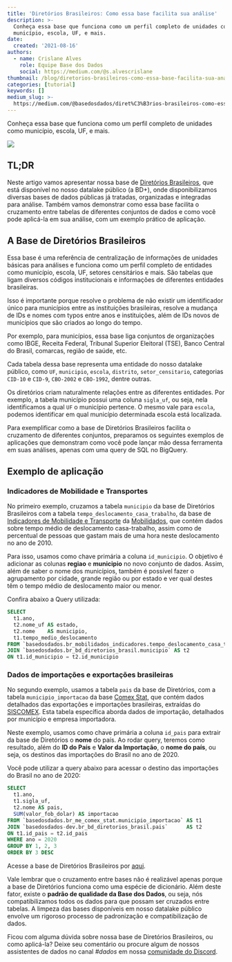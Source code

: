 ```yaml
---
title: 'Diretórios Brasileiros: Como essa base facilita sua análise'
description: >-
  Conheça essa base que funciona como um perfil completo de unidades como
  município, escola, UF, e mais.
date:
  created: '2021-08-16'
authors:
  - name: Crislane Alves
    role: Equipe Base dos Dados
    social: https://medium.com/@s.alvescrislane
thumbnail: /blog/diretorios-brasileiros-como-essa-base-facilita-sua-analise/image_0.jpg
categories: [tutorial]
keywords: []
medium_slug: >-
  https://medium.com/@basedosdados/diret%C3%B3rios-brasileiros-como-essa-base-facilita-sua-an%C3%A1lise-40dc8ce2ca2
---
```


Conheça essa base que funciona como um perfil completo de unidades como município, escola, UF, e mais.

<Image src="/blog/diretorios-brasileiros-como-essa-base-facilita-sua-analise/image_0.jpg"/>

## TL;DR

Neste artigo vamos apresentar nossa base de [Diretórios Brasileiros](https://basedosdados.org/dataset/br-bd-diretorios-brasil), que está disponível no nosso datalake público (a BD+), onde disponibilizamos diversas bases de dados públicas já tratadas, organizadas e integradas para análise. Também vamos demonstrar como essa base facilita o cruzamento entre tabelas de diferentes conjuntos de dados e como você pode aplicá-la em sua análise, com um exemplo prático de aplicação.

## A Base de Diretórios Brasileiros

Essa base é uma referência de centralização de informações de unidades básicas para análises e funciona como um perfil completo de entidades como município, escola, UF, setores censitários e mais. São tabelas que ligam diversos códigos institucionais e informações de diferentes entidades brasileiras.

Isso é importante porque resolve o problema de não existir um identificador único para municípios entre as instituições brasileiras, resolve a mudança de IDs e nomes com typos entre anos e instituições, além de IDs novos de municípios que são criados ao longo do tempo.

Por exemplo, para municípios, essa base liga conjuntos de organizações como IBGE, Receita Federal, Tribunal Superior Eleitoral (TSE), Banco Central do Brasil, comarcas, região de saúde, etc.

Cada tabela dessa base representa uma entidade do nosso datalake público, como `UF`, `municipio`, `escola`, `distrito`, `setor_censitario`, categorias `CID-10` e `CID-9`, `CBO-2002` e `CBO-1992`, dentre outras.

Os diretórios criam naturalmente relações entre as diferentes entidades. Por exemplo, a tabela município possui uma coluna `sigla_uf`, ou seja, nela identificamos a qual `UF` o município pertence. O mesmo vale para `escola`, podemos identificar em qual município determinada escola está localizada.

Para exemplificar como a base de Diretórios Brasileiros facilita o cruzamento de diferentes conjuntos, preparamos os seguintes exemplos de aplicações que demonstram como você pode lançar mão dessa ferramenta em suas análises, apenas com uma query de SQL no BigQuery.

## Exemplo de aplicação

### Indicadores de Mobilidade e Transportes

No primeiro exemplo, cruzamos a tabela `municipio` da base de Diretórios Brasileiros com a tabela `tempo_deslocamento_casa_trabalho`, da base de [Indicadores de Mobilidade e Transporte](https://basedosdados.org/dataset/br-mobilidados-indicadores) da [Mobilidados](https://mobilidados.org.br/), que contém dados sobre tempo médio de deslocamento casa-trabalho, assim como de percentual de pessoas que gastam mais de uma hora neste deslocamento no ano de 2010.

Para isso, usamos como chave primária a coluna `id_municipio`. O objetivo é adicionar as colunas **regiao** e **municipio** no novo conjunto de dados. Assim, além de saber o nome dos municípios, também é possível fazer o agrupamento por cidade, grande região ou por estado e ver qual destes têm o tempo médio de deslocamento maior ou menor.

Confira abaixo a Query utilizada:

```sql
SELECT
  t1.ano,
  t2.nome_uf AS estado,
  t2.nome    AS municipio,
  t1.tempo_medio_deslocamento
FROM `basedosdados.br_mobilidados_indicadores.tempo_deslocamento_casa_trabalho` AS t1
JOIN `basedosdados.br_bd_diretorios_brasil.municipio` AS t2
ON t1.id_municipio = t2.id_municipio
```

### Dados de importações e exportações brasileiras

No segundo exemplo, usamos a tabela `pais` da base de Diretórios, com a tabela `municipio_importacao` da base [Comex Stat](https://basedosdados.org/dataset/br-me-comex-stat), que contém dados detalhados das exportações e importações brasileiras, extraídas do [SISCOMEX](http://www.siscomex.gov.br/). Esta tabela específica aborda dados de importação, detalhados por município e empresa importadora.

Neste exemplo, usamos como chave primária a coluna `id_pais` para extrair da base de Diretórios o **nome** do país.
Ao rodar query, teremos como resultado, além do **ID do País** e **Valor da Importação**, o **nome do país**, ou seja, os destinos das importações do Brasil no ano de 2020.

Você pode utilizar a query abaixo para acessar o destino das importações do Brasil no ano de 2020:

```sql
SELECT
  t1.ano,
  t1.sigla_uf,
  t2.nome AS pais,
  SUM(valor_fob_dolar) AS importacao
FROM `basedosdados.br_me_comex_stat.municipio_importacao` AS t1
JOIN `basedosdados-dev.br_bd_diretorios_brasil.pais`      AS t2 
ON t1.id_pais = t2.id_pais
WHERE ano = 2020
GROUP BY 1, 2, 3
ORDER BY 3 DESC
```

Acesse a base de Diretórios Brasileiros por [aqui](https://basedosdados.org/dataset/br-bd-diretorios-brasil).

Vale lembrar que o cruzamento entre bases não é realizável apenas porque a base de Diretórios funciona como uma espécie de dicionário. Além deste fator, existe o **padrão de qualidade da Base dos Dados**, ou seja, nós compatibilizamos todos os dados para que possam ser cruzados entre tabelas. A limpeza das bases disponíveis em nosso datalake público envolve um rigoroso processo de padronização e compatibilização de dados.

Ficou com alguma dúvida sobre nossa base de Diretórios Brasileiros, ou como aplicá-la? Deixe seu comentário ou procure algum de nossos assistentes de dados no canal *#dados* em nossa [comunidade do Discord](https://discord.com/invite/huKWpsVYx4).
